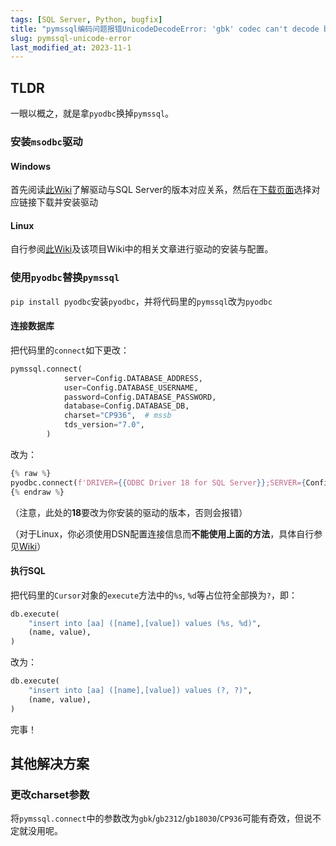 ```yaml
---
tags: [SQL Server, Python, bugfix]
title: "pymssql编码问题报错UnicodeDecodeError: 'gbk' codec can't decode byte..."
slug: pymssql-unicode-error
last_modified_at: 2023-11-1
---
```


## TLDR

一眼以概之，就是拿`pyodbc`换掉`pymssql`。

### 安装`msodbc`驱动

#### Windows

首先阅读[此Wiki](https://github.com/mkleehammer/pyodbc/wiki/Connecting-to-SQL-Server-from-Windows)了解驱动与SQL Server的版本对应关系，然后在[下载页面](https://learn.microsoft.com/zh-cn/sql/connect/odbc/windows/release-notes-odbc-sql-server-windows)选择对应链接下载并安装驱动

#### Linux

自行参阅[此Wiki](https://github.com/mkleehammer/pyodbc/wiki/Connecting-to-SQL-Server-from-Linux)及该项目Wiki中的相关文章进行驱动的安装与配置。

### 使用`pyodbc`替换`pymssql`

`pip install pyodbc`安装`pyodbc`，并将代码里的`pymssql`改为`pyodbc`

#### 连接数据库

把代码里的`connect`如下更改：

```python
pymssql.connect(
            server=Config.DATABASE_ADDRESS,
            user=Config.DATABASE_USERNAME,
            password=Config.DATABASE_PASSWORD,
            database=Config.DATABASE_DB,
            charset="CP936",  # mssb
            tds_version="7.0",
        )
```

改为：

```python
{% raw %}
pyodbc.connect(f'DRIVER={{ODBC Driver 18 for SQL Server}};SERVER={Config.DATABASE_ADDRESS};DATABASE={Config.DATABASE_DB};UID={Config.DATABASE_USERNAME};PWD={Config.DATABASE_PASSWORD};TrustServerCertificate=yes')
{% endraw %}
```

（注意，此处的**18**要改为你安装的驱动的版本，否则会报错）

（对于Linux，你必须使用DSN配置连接信息而**不能使用上面的方法**，具体自行参见[Wiki](https://github.com/mkleehammer/pyodbc/wiki/Connecting-to-SQL-Server-from-Linux)）

#### 执行SQL

把代码里的`Cursor`对象的`execute`方法中的`%s`, `%d`等占位符全部换为`?`，即：

```python
db.execute(
    "insert into [aa] ([name],[value]) values (%s, %d)",
    (name, value),
)
```

改为：

```python
db.execute(
    "insert into [aa] ([name],[value]) values (?, ?)",
    (name, value),
)
```

完事！

## 其他解决方案

### 更改charset参数

将`pymssql.connect`中的参数改为`gbk`/`gb2312`/`gb18030`/`CP936`可能有奇效，但说不定就没用呢。
